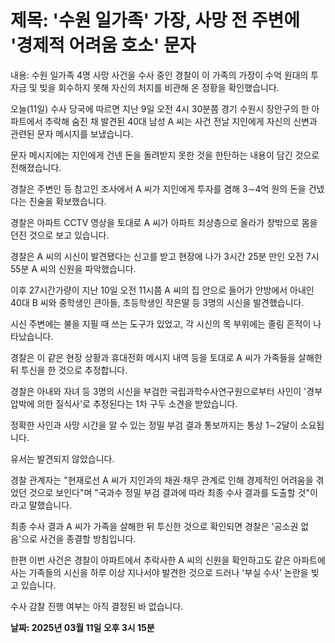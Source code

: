 # **제목: '수원 일가족' 가장, 사망 전 주변에 '경제적 어려움 호소' 문자**

  내용: 수원 일가족 4명 사망 사건을 수사 중인 경찰이 이 가족의 가장이 수억 원대의 투자금 및 빚을 회수하지 못해 자신의 처지를 비관해 온 정황을 확인했습니다.

오늘(11일) 수사 당국에 따르면 지난 9일 오전 4시 30분쯤 경기 수원시 장안구의 한 아파트에서 추락해 숨진 채 발견된 40대 남성 A 씨는 사건 전날 지인에게 자신의 신변과 관련된 문자 메시지를 보냈습니다.

문자 메시지에는 지인에게 건넨 돈을 돌려받지 못한 것을 한탄하는 내용이 담긴 것으로 전해졌습니다.

경찰은 주변인 등 참고인 조사에서 A 씨가 지인에게 투자를 겸해 3∼4억 원의 돈을 건넸다는 진술을 확보했습니다.

경찰은 아파트 CCTV 영상을 토대로 A 씨가 아파트 최상층으로 올라가 창밖으로 몸을 던진 것으로 보고 있습니다.

경찰은 A 씨의 시신이 발견됐다는 신고를 받고 현장에 나가 3시간 25분 만인 오전 7시 55분 A 씨의 신원을 파악했습니다.

이후 27시간가량이 지난 10일 오전 11시쯤 A 씨의 집 안으로 들어가 안방에서 아내인 40대 B 씨와 중학생인 큰아들, 초등학생인 작은딸 등 3명의 시신을 발견했습니다.

시신 주변에는 불을 지필 때 쓰는 도구가 있었고, 각 시신의 목 부위에는 졸림 흔적이 나타났습니다.

경찰은 이 같은 현장 상황과 휴대전화 메시지 내역 등을 토대로 A 씨가 가족들을 살해한 뒤 투신을 한 것으로 추정합니다.

경찰은 아내와 자녀 등 3명의 시신을 부검한 국립과학수사연구원으로부터 사인이 '경부 압박에 의한 질식사'로 추정된다는 1차 구두 소견을 받았습니다.

정확한 사인과 사망 시간을 알 수 있는 정밀 부검 결과 통보까지는 통상 1∼2달이 소요됩니다.

유서는 발견되지 않았습니다.

경찰 관계자는 "현재로선 A 씨가 지인과의 채권·채무 관계로 인해 경제적인 어려움을 겪었던 것으로 보인다"며 "국과수 정밀 부검 결과에 따라 최종 수사 결과를 도출할 것"이라고 말했습니다.

최종 수사 결과 A 씨가 가족을 살해한 뒤 투신한 것으로 확인되면 경찰은 '공소권 없음'으로 사건을 종결할 방침입니다.

한편 이번 사건은 경찰이 아파트에서 추락사한 A 씨의 신원을 확인하고도 같은 아파트에 사는 가족들의 시신을 하루 이상 지나서야 발견한 것으로 드러나 '부실 수사' 논란을 빚고 있습니다.

수사 감찰 진행 여부는 아직 결정된 바 없습니다.

  **날짜: 2025년 03월 11일 오후 3시 15분**
